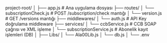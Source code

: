 project-root/
│
├── app.js                        # Ana uygulama dosyası
├── routes/
│   └── subscriptionCheck.js     # POST /subscription/check mantığı
│   └── version.js               # GET /versions mantığı
├── middlewares/
│   └── auth.js                  # API Key doğrulama middleware
├── services/
│   └── ccbService.js            # CCB SOAP çağrısı ve XML işleme
│   └── subscriptionService.js   # Abonelik kayıt işlemleri (DB)
│
├── Libs/
│   └── Ala00Lib.js
│   └── db.js
│
└── .env

